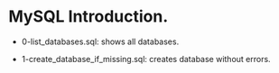 # MySQL Introduction.

* 0-list_databases.sql: shows all databases.

* 1-create_database_if_missing.sql: creates database without errors.


